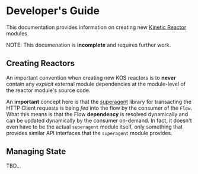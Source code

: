 # Developer's Guide

This documentation provides information on creating new
[Kinetic Reactor](./intro.md#kinetic-reactor) modules.

NOTE: This documenation is **incomplete** and requires further work.

## Creating Reactors

An important convention when creating new KOS reactors is to **never**
contain any *explicit* external module dependencies at the
module-level of the reactor module's source code.

An **important** concept here is that the
[superagent](http://npmjs.com/package/superagent) library for
transacting the HTTP Client requests is being *fed* into the flow by
the consumer of the `Flow`. What this means is that the Flow
**dependency** is resolved dynamically and can be updated dynamically
by the consumer on-demand. In fact, it doesn't even have to be the
actual `superagent` module itself, only something that provides
similar API interfaces that the `superagent` module provides.

## Managing State

TBD...

